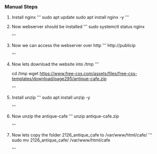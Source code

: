 ### Manual Steps

1. Install nginx
   '''
    sudo apt update
    sudo apt install nginx -y
   '''
2. Now webserver should be installed
   '''
   sudo systemctl status nginx

   '''
3. Now we can access the webserver over http
   '''
   http://publicip

   '''
4. Now lets download the website into /tmp
   '''

   cd /tmp
wget https://www.free-css.com/assets/files/free-css-templates/download/page295/antique-cafe.zip

   '''
5. Install unzip
   '''
   sudo apt install unzip -y

   '''
6. Now unzip the antique-cafe
   '''
   unzip antique-cafe.zip

   '''
7. Now lets copy the folder 2126_antique_cafe to /var/www/html/cafe/
   '''
   sudo mv 2126_antique_cafe/ /var/www/html/cafe
   
   '''